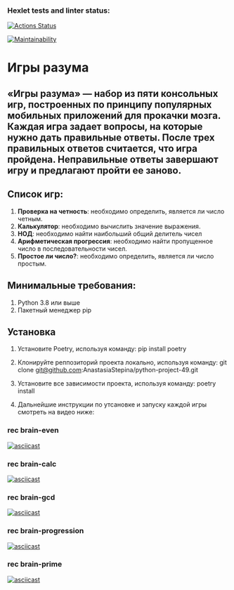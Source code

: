 ### Hexlet tests and linter status:
[![Actions Status](https://github.com/AnastasiaStepina/python-project-49/actions/workflows/hexlet-check.yml/badge.svg)](https://github.com/AnastasiaStepina/python-project-49/actions)

[![Maintainability](https://api.codeclimate.com/v1/badges/85101bb581b9f2e9c59f/maintainability)](https://codeclimate.com/github/AnastasiaStepina/python-project-49/maintainability)

# Игры разума

## «Игры разума» — набор из пяти консольных игр, построенных по принципу популярных мобильных приложений для прокачки мозга. Каждая игра задает вопросы, на которые нужно дать правильные ответы. После трех правильных ответов считается, что игра пройдена. Неправильные ответы завершают игру и предлагают пройти ее заново. 

## Список игр:

1) **Проверка на четность**: необходимо определить, является ли число четным.
2) **Калькулятор**: необходимо вычислить значение выражения.
3) **НОД**: необходимо найти наибольший общий делитель чисел
4) **Арифметическая прогрессия**: необходимо найти пропущенное число в последовательности чисел.
5) **Простое ли число?**: необходимо определить, является ли число простым.     

## Минимальные требования:

1) Python 3.8 или выше
2) Пакетный менеджер pip

## Установка 

1) Установите Poetry, используя команду: 
    pip install poetry

2) Клонируйте реппозиторий проекта локально, используя команду:
    git clone git@github.com:AnastasiaStepina/python-project-49.git

3) Установите все зависимости проекта, используя команду:
    poetry install

4) Дальнейшие инструкции по утсановке и запуску каждой игры смотреть на видео ниже:

### rec brain-even

[![asciicast](https://asciinema.org/a/NA6QyKYhn99Fr4dFGV73UBjj1.svg)](https://asciinema.org/a/NA6QyKYhn99Fr4dFGV73UBjj1)

### rec brain-calc

[![asciicast](https://asciinema.org/a/FkK3zfz3Gdwxrz5E7nkCGGAfk.svg)](https://asciinema.org/a/FkK3zfz3Gdwxrz5E7nkCGGAfk)

### rec brain-gcd

[![asciicast](https://asciinema.org/a/rQQYnfw8whQ4taWCTHU1nmBme.svg)](https://asciinema.org/a/rQQYnfw8whQ4taWCTHU1nmBme)

### rec brain-progression

[![asciicast](https://asciinema.org/a/s2YeIYhPZAGa237xJtpqvgmUN.svg)](https://asciinema.org/a/s2YeIYhPZAGa237xJtpqvgmUN)

### rec brain-prime

[![asciicast](https://asciinema.org/a/yAm5zr0l5qzM3Qj3wh42gNAWc.svg)](https://asciinema.org/a/yAm5zr0l5qzM3Qj3wh42gNAWc)
